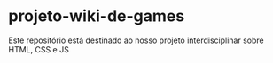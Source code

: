 # projeto-wiki-de-games
Este repositório está destinado ao nosso projeto interdisciplinar sobre HTML, CSS e JS
